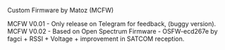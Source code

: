 Custom Firmware by Matoz (MCFW)

MCFW V0.01 - Only release on Telegram for feedback, (buggy version).
MCFW V0.02 - Based on Open Spectrum Firmware - OSFW-ecd267e by fagci + RSSI + Voltage + improvement in SATCOM reception. 
